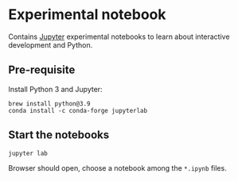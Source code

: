 # Experimental notebook

Contains [Jupyter](https://jupyterlab.readthedocs.io/) experimental notebooks to learn about interactive development and
Python.

## Pre-requisite

Install Python 3 and Jupyter:

```shell
brew install python@3.9
conda install -c conda-forge jupyterlab
```

## Start the notebooks

```shell
jupyter lab
```

Browser should open, choose a notebook among the `*.ipynb` files.
